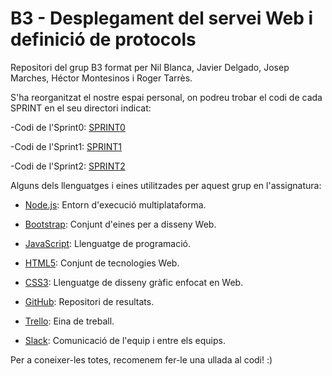 # B3 - Desplegament del servei Web i definició de protocols

Repositori del grup B3 format per Nil Blanca, Javier Delgado, Josep Marches, Héctor Montesinos i Roger Tarrès.

S'ha reorganitzat el nostre espai personal, on podreu trobar el codi de cada SPRINT en el seu directori indicat:

-Codi de l'Sprint0: [SPRINT0](https://github.com/PTIN2020/B3/tree/master/SPRINT0)

-Codi de l'Sprint1: [SPRINT1](https://github.com/PTIN2020/B3/tree/master/SPRINT1)

-Codi de l'Sprint2: [SPRINT2](https://github.com/PTIN2020/B3/tree/master/SPRINT2)



Alguns dels llenguatges i eines utilitzades per aquest grup en l'assignatura:

- [Node.js](https://nodejs.org/es/): Entorn d'execució multiplataforma.

- [Bootstrap](https://getbootstrap.com/): Conjunt d'eines per a disseny Web.

- [JavaScript](https://www.javascript.com/): Llenguatge de programació.

- [HTML5](https://es.wikipedia.org/wiki/HTML5): Conjunt de tecnologies Web.

- [CSS3](https://es.wikipedia.org/wiki/Hoja_de_estilos_en_cascada): Llenguatge de disseny gràfic enfocat en Web.

- [GitHub](https://github.com/PTIN2020/B3): Repositori de resultats.

- [Trello](https://trello.com/b/blnfYw9N/b3-desplegament-del-servei-web-i-definici%C3%B3-de-protocols): Eina de treball.

- [Slack](https://app.slack.com/client/TTH9A9XFW/GTYKV7T1B/details/members): Comunicació de l'equip i entre els equips.

Per a coneixer-les totes, recomenem fer-le una ullada al codi! :)

